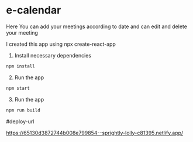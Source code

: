 # e-calendar

Here You can add your meetings according to date and can edit and delete your meeting

I created this app using npx create-react-app

1. Install necessary dependencies

```bash
npm install
```

2. Run the app

```bash
npm start
```

3. Run the app

```bash
npm run build
```

#deploy-url

https://65130d3872744b008e799854--sprightly-lolly-c81395.netlify.app/
